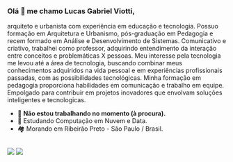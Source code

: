 ### Olá 👋 me chamo Lucas Gabriel Viotti,
arquiteto e urbanista com experiência em educação e tecnologia. Possuo formação em Arquitetura e 
Urbanismo, pós-graduação em Pedagogia e recem formado em Análise e Desenvolvimento de Sistemas. 
Comunicativo e criativo, trabalhei como professor, adquirindo entendimento da interação entre conceitos e problemáticas X pessoas. 
Meu interesse pela tecnologia me levou até a área de tecnologia, buscando combinar meus conhecimentos adquiridos na vida pessoal e em experiências profissionais passadas, com as possibilidades tecnológicas. 
Minha formação em pedagogia proporciona habilidades em comunicação e trabalho em equipe. Empolgado para contribuir 
em projetos inovadores que envolvam soluções inteligentes e tecnologicas.
- 🔭 <strong>Não estou trabalhando no momento (à procura).</strong>
- 🌱 Estudando Computação em Nuvem e Data.
- 🏘️ Morando em Ribeirão Preto - São Paulo / Brasil.

##
 
<div> 
  <a href = "mailto:viottiarquiteto@outlook.com"><img src="https://img.shields.io/badge/Microsoft_Outlook-0078D4?style=for-the-badge&logo=microsoft-outlook&logoColor=white" target="_blank"></a>
  <a href="https://www.linkedin.com/in/lucas-viotti/" target="_blank"><img src="https://img.shields.io/badge/-LinkedIn-%230077B5?style=for-the-badge&logo=linkedin&logoColor=white" target="_blank"></a> 
</div>

